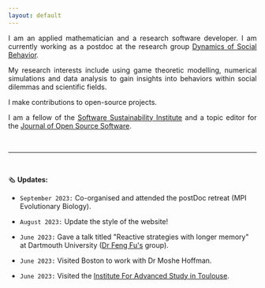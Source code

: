 ```yaml
---
layout: default
---
```


<p style='text-align: justify;'>
I am an applied mathematician and a research software developer. I am currently
working as a postdoc at the research group <a
href="http://web.evolbio.mpg.de/social-behaviour/">Dynamics of Social
Behavior</a>.
</p>

<p style='text-align: justify;'>
My research interests include using game theoretic modelling, numerical
simulations and data analysis to gain insights into behaviors within social
dilemmas and scientific fields.
</p>

I make contributions to open-source projects.

<p style='text-align: justify;'>
I am a fellow of the <a href="https://www.software.ac.uk">Software
Sustainability Institute</a> and a topic editor for the <a href="https://joss.theoj.org">
Journal of Open Source Software</a>.
</p>

&nbsp;

------------------------------------------------------------------------------
&nbsp;

🗞️ **Updates:**

- `September 2023:` Co-organised and attended the postDoc retreat (MPI Evolutionary Biology).

- `August 2023:` Update the style of the website!

- `June 2023:` Gave a talk titled "Reactive strategies with longer memory" at Dartmouth University ([Dr Feng Fu's](https://faculty-directory.dartmouth.edu/feng-fu) group).

- `June 2023:` Visited Boston to work with Dr Moshe Hoffman.

- `June 2023:` Visited the [Institute For Advanced Study in Toulouse](https://www.iast.fr).